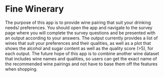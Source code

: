 # Fine Winerary
The purpose of this app is to provide wine pairing that suit your drinking needs/ preferences. You should open the app and navigate to the survey page where you will complete the survey questions and be presented with an output according to your answers. The output currently provides a list of wines that suit your preferences and their qualities, as well as a plot that shows the alcohol and sugar content as well as the quality score (>5), for each output. The future hope of this app is to combine another wine dataset that includes wine names and qualities, so users can get the exact name of the recommended wine pairings and not have to base them off the features when shopping.
